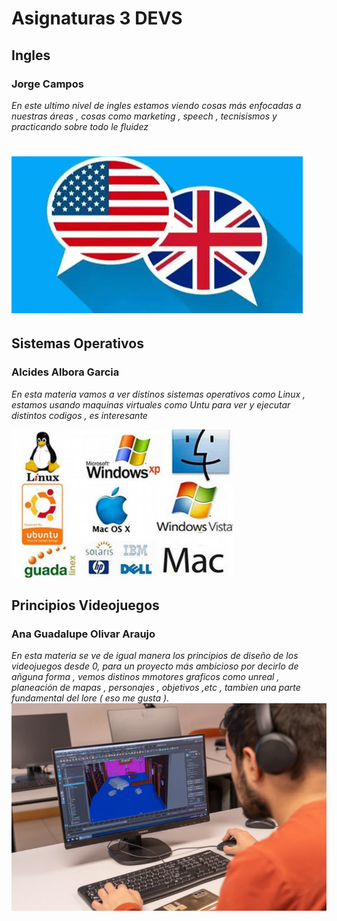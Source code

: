 # Asignaturas 3 DEVS


 ## Ingles
 ### Jorge Campos 

 _En este ultimo nivel de ingles estamos viendo cosas más enfocadas a nuestras áreas , cosas como marketing , speech , tecnisismos y practicando sobre todo le fluidez_

![Inglés](../assets/Ingles.png)
=======
 ## Sistemas Operativos
 ### Alcides Albora Garcia 

 _En esta materia vamos a ver distinos sistemas operativos como Linux , estamos usando maquinas virtuales como Untu para ver y ejecutar distintos codigos  , es interesante_

 ![Sistemas](/assets/sistemas.png)
 

## Principios Videojuegos
### Ana Guadalupe Olivar Araujo

_En esta materia se ve de igual manera los principios de diseño de los videojuegos desde 0, para un proyecto más ambicioso por decirlo de añguna forma , vemos distinos mmotores graficos como unreal , planeación de mapas , personajes , objetivos ,etc , tambien una parte fundamental del lore ( eso me gusta )._
 ![Principios Videojuegos](/assets/principios.png) 

